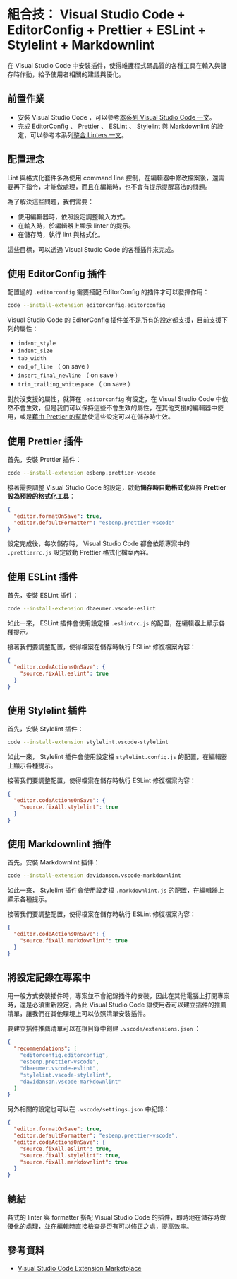 # 組合技： Visual Studio Code + EditorConfig + Prettier + ESLint + Stylelint + Markdownlint

在 Visual Studio Code 中安裝插件，使得維護程式碼品質的各種工具在輸入與儲存時作動，給予使用者相關的建議與優化。

## 前置作業

- 安裝 Visual Studio Code ，可以參考[本系列 Visual Studio Code 一文]()。
- 完成 EditorConfig 、 Prettier 、 ESLint 、 Stylelint 與 Markdownlint 的設定，可以參考本系列[整合 Linters 一文]()。

## 配置理念

Lint 與格式化套件多為使用 command line 控制，在編輯器中修改檔案後，還需要再下指令，才能做處理，而且在編輯時，也不會有提示提醒寫法的問題。

為了解決這些問題，我們需要：

- 使用編輯器時，依照設定調整輸入方式。
- 在輸入時，於編輯器上顯示 linter 的提示。
- 在儲存時，執行 lint 與格式化。

這些目標，可以透過 Visual Studio Code 的各種插件來完成。

## 使用 EditorConfig 插件

配置過的 `.editorconfig` 需要搭配 EditorConfig 的插件才可以發揮作用：

```bash
code --install-extension editorconfig.editorconfig
```

Visual Studio Code 的 EditorConfig 插件並不是所有的設定都支援，目前支援下列的屬性：

- `indent_style`
- `indent_size`
- `tab_width`
- `end_of_line` （ on save ）
- `insert_final_newline` （ on save ）
- `trim_trailing_whitespace` （ on save ）

對於沒支援的屬性，就算在 `.editorconfig` 有設定，在 Visual Studio Code 中依然不會生效，但是我們可以保持這些不會生效的屬性，在其他支援的編輯器中使用，或是[藉由 Prettier 的幫助](https://prettier.io/docs/en/api.html#prettierresolveconfigfilepath--options)使這些設定可以在儲存時生效。

## 使用 Prettier 插件

首先，安裝 Prettier 插件：

```bash
code --install-extension esbenp.prettier-vscode
```

接著需要調整 Visual Studio Code 的設定，啟動**儲存時自動格式化**與將 **Prettier 設為預設的格式化工具**：

```json
{
  "editor.formatOnSave": true,
  "editor.defaultFormatter": "esbenp.prettier-vscode"
}
```

設定完成後，每次儲存時， Visual Studio Code 都會依照專案中的 `.prettierrc.js` 設定啟動 Prettier 格式化檔案內容。

## 使用 ESLint 插件

首先，安裝 ESLint 插件：

```bash
code --install-extension dbaeumer.vscode-eslint
```

如此一來， ESLint 插件會使用設定檔 `.eslintrc.js` 的配置，在編輯器上顯示各種提示。

接著我們要調整配置，使得檔案在儲存時執行 ESLint 修復檔案內容：

```json
{
  "editor.codeActionsOnSave": {
    "source.fixAll.eslint": true
  }
}
```

## 使用 Stylelint 插件

首先，安裝 Stylelint 插件：

```bash
code --install-extension stylelint.vscode-stylelint
```

如此一來， Stylelint 插件會使用設定檔 `stylelint.config.js` 的配置，在編輯器上顯示各種提示。

接著我們要調整配置，使得檔案在儲存時執行 ESLint 修復檔案內容：

```json
{
  "editor.codeActionsOnSave": {
    "source.fixAll.stylelint": true
  }
}
```

## 使用 Markdownlint 插件

首先，安裝 Markdownlint 插件：

```bash
code --install-extension davidanson.vscode-markdownlint
```

如此一來， Stylelint 插件會使用設定檔 `.markdownlint.js` 的配置，在編輯器上顯示各種提示。

接著我們要調整配置，使得檔案在儲存時執行 ESLint 修復檔案內容：

```json
{
  "editor.codeActionsOnSave": {
    "source.fixAll.markdownlint": true
  }
}
```

## 將設定記錄在專案中

用一般方式安裝插件時，專案並不會紀錄插件的安裝，因此在其他電腦上打開專案時，還是必須重新設定，為此 Visual Studio Code 讓使用者可以建立插件的推薦清單，讓我們在其他環境上可以依照清單安裝插件。

要建立插件推薦清單可以在根目錄中創建 `.vscode/extensions.json` ：

```json
{
  "recommendations": [
    "editorconfig.editorconfig",
    "esbenp.prettier-vscode",
    "dbaeumer.vscode-eslint",
    "stylelint.vscode-stylelint",
    "davidanson.vscode-markdownlint"
  ]
}
```

另外相關的設定也可以在 `.vscode/settings.json` 中紀錄：

```json
{
  "editor.formatOnSave": true,
  "editor.defaultFormatter": "esbenp.prettier-vscode",
  "editor.codeActionsOnSave": {
    "source.fixAll.eslint": true,
    "source.fixAll.stylelint": true,
    "source.fixAll.markdownlint": true
  }
}
```

## 總結

各式的 linter 與 formatter 搭配 Visual Studio Code 的插件，即時地在儲存時做優化的處理，並在編輯時直接檢查是否有可以修正之處，提高效率。

## 參考資料

- [Visual Studio Code Extension Marketplace](https://code.visualstudio.com/docs/editor/extension-marketplace)

